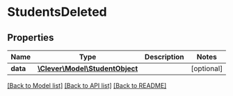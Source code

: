 # StudentsDeleted

## Properties
Name | Type | Description | Notes
------------ | ------------- | ------------- | -------------
**data** | [**\Clever\Model\StudentObject**](StudentObject.md) |  | [optional] 

[[Back to Model list]](README.md#documentation-for-models) [[Back to API list]](README.md#documentation-for-api-endpoints) [[Back to README]](README.md)



